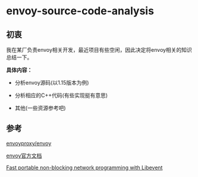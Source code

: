 # envoy-source-code-analysis

## 初衷

我在某厂负责envoy相关开发，最近项目有些空闲，因此决定将envoy相关的知识总结一下。

**具体内容：**

- 分析envoy源码(以1.15版本为例)

- 分析相应的C++代码(有些实现挺有意思)

- 其他(一些资源参考吧)

## 参考

[envoyproxy/envoy](https://github.com/envoyproxy/envoy/blob/main/bazel/README.md)

[envoy官方文档](https://www.envoyproxy.io/docs/envoy/latest/start/start)

[Fast portable non-blocking network programming with Libevent](http://www.wangafu.net/~nickm/libevent-book/TOC.html)